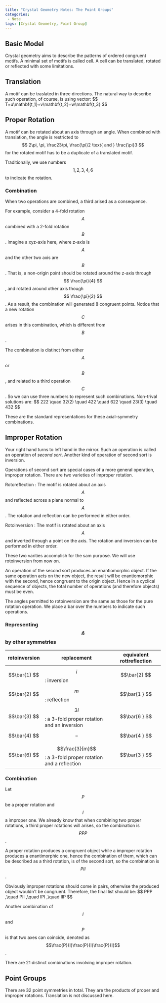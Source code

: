 ```yaml
---
title: "Crystal Geometry Notes: The Point Groups"
categories: 
 - Note
tags: [Crystal Geometry, Point Group]
---
```


## Basic Model
Crystal geometry aims to describe the patterns of ordered congruent motifs. A minimal set of motifs is called cell. A cell can be translated, rotated or reflected with some limitations.

<!-- more -->
## Translation
A motif can be traslated in three directions. The natural way to describe such operation, of course, is using vector:
\$$ 
T=u\mathbf{t_1}+v\mathbf{t_2}+w\mathbf{t_3} 
$$

## Proper Rotation
A motif can be rotated about an axis through an angle. When combined with translation, the angle is restricted to $$ 2\pi, \pi, \frac23\pi, \frac{\pi}2  \text{ and } \frac{\pi}3 $$ for the rotated motif has to be a duplicate of a translated motif. 

Traditionally, we use numbers $$ 1,2,3,4,6 $$ to indicate the rotation.

### Combination

When two operations are combined, a third arised as a consequence.

For example, consider a 4-fold rotation $$A$$ combined with a 2-fold rotation $$B$$. Imagine a xyz-axis here, where z-axis is $$A$$ and the other two axis are $$B$$. That is, a non-origin point should be rotated around the z-axis through $$ \frac{\pi}{4} $$, and rotated around other axis though $$ \frac{\pi}{2} $$. As a result, the combination will generated 8 congruent points. Notice that a new rotation $$C$$ arises in this combination, which is different from $$B$$.

The combination is distinct from either $$A$$ or $$B$$, and related to a third operation $$C$$. So we can use three numbers to represent such combinations. Non-trival solutions are:
\$$
222 \quad 32(2) \quad 422 \quad 622 \quad 23(3) \quad 432
$$

These are the standard representations for these axial-symmetry combinations.

## Improper Rotation

Your right hand turns to left hand in the mirror. Such an operation is called an operation of *second sort*. Another kind of operation of second sort is inversion.

Operations of second sort are special cases of a more general operation, improper rotation. There are two varieties of improper rotation.

Rotoreflection
: The motif is rotated about an axis $$A$$ and reflected across a plane normal to $$A$$. The rotation and reflection can be performed in either order.

Rotoinversion
: The motif is rotated about an axis $$A$$ and inverted through a point on the axis. The rotation and inversion can be performed in either order.

These two varities accomplish for the sam purpose. We will use rotoinversion from now on.

An operation of the second sort produces an enantiomorphic object. If the same operation acts on the new object, the result will be enantiomorphic with the second, hence congruent to the origin object. Hence in a cyclical sequence of objects, the total number of operations (and therefore objects) must be even.

The angles permitted to rotoinversion are the same as those for the pure rotation operation. We place a bar over the numbers to indicate such operations.

### Representing $$\bar{n}$$ by other symmetries

| rotoinversion | replacement | equivalent rottreflection |
|:--:|--|:--:|
|$$\bar{1} $$| $$i$$: inversion |$$\bar{2} $$|
|$$\bar{2} $$| $$m$$: reflection |$$\bar{1 } $$|
|$$\bar{3} $$| $$3i$$: a 3-fold proper rotation and an inversion|$$\bar{6 } $$|
|$$\bar{4} $$| $$-$$ |$$\bar{4 } $$|
|$$\bar{6} $$| $$\frac{3}{m}$$: a 3-fold proper rotation and a reflection |$$\bar{3 } $$|

### Combination

Let $$P$$ be a proper rotation and $$I$$ a improper one. We already know that when combining two proper rotations, a third proper rotations will arises, so the combination is $$PPP$$.

A proper rotation produces a congruent object while a improper rotation produces a enantimorphic one, hence the combination of them, which can be described as a third rotation, is of the second sort, so the combination is $$PII$$.

Obviously improper rotations should come in pairs, otherwise the produced object wouldn't be congruent. Therefore, the final list should be:
\$$
PPP ,\quad PII ,\quad IPI ,\quad IIP
$$

Another combination of $$I$$ and $$P$$ is that two axes can coincide, denoted as $$\frac{P}{I}\frac{P}{I}\frac{P}{I}$$.

There are 21 distinct combinations involving improper rotation.

## Point Groups

There are 32 point symmetries in total. They are the products of proper and improper rotations. Translation is not discussed here.

